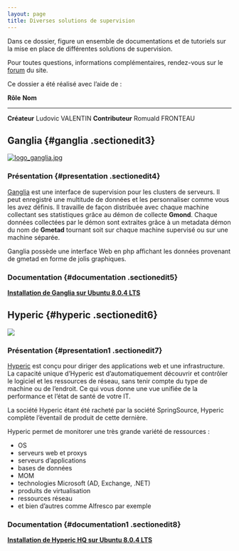 ```yaml
---
layout: page
title: Diverses solutions de supervision
---
```


Dans ce dossier, figure un ensemble de documentations et de tutoriels
sur la mise en place de différentes solutions de supervision.

Pour toutes questions, informations complémentaires, rendez-vous sur le
[forum](http://forums.monitoring-fr.org/ "http://forums.monitoring-fr.org/")
du site.

Ce dossier a été réalisé avec l’aide de :

  **Rôle**           **Nom**
  ------------------ ------------------
  **Créateur**       Ludovic VALENTIN
  **Contributeur**   Romuald FRONTEAU

Ganglia {#ganglia .sectionedit3}
-------

[![logo\_ganglia.jpg](/assets/media/supervision/logo_ganglia.jpg "logo_ganglia.jpg")](/_detail/supervision/logo_ganglia.jpg@id=various%253Astart.html "supervision:logo_ganglia.jpg")

### Présentation {#presentation .sectionedit4}

[Ganglia](http://ganglia.sourceforge.net/ "http://ganglia.sourceforge.net/")
est une interface de supervision pour les clusters de serveurs. Il peut
enregistré une multitude de données et les personnaliser comme vous les
avez définis. Il travaille de façon distribuée avec chaque machine
collectant ses statistiques grâce au démon de collecte **Gmond**. Chaque
données collectées par le démon sont extraites grâce à un metadata démon
du nom de **Gmetad** tournant soit sur chaque machine supervisé ou sur
une machine séparée.

Ganglia possède une interface Web en php affichant les données provenant
de gmetad en forme de jolis graphiques.

### Documentation {#documentation .sectionedit5}

**[Installation de Ganglia sur Ubuntu 8.0.4
LTS](ganglia-ubuntu-install.html "various:ganglia-ubuntu-install")**

Hyperic {#hyperic .sectionedit6}
-------

[![](/assets/media/supervision/logo_hyperic.jpg)](/_detail/supervision/logo_hyperic.jpg@id=various%253Astart.html "supervision:logo_hyperic.jpg")

### Présentation {#presentation1 .sectionedit7}

[Hyperic](http://www.hyperic.com "http://www.hyperic.com") est conçu
pour diriger des applications web et une infrastructure. La capacité
unique d’Hyperic est d’automatiquement découvrir et contrôler le
logiciel et les ressources de réseau, sans tenir compte du type de
machine ou de l’endroit. Ce qui vous donne une vue unifiée de la
performance et l’état de santé de votre IT.

La société Hyperic étant été racheté par la société SpringSource,
Hyperic complète l’éventail de produit de cette dernière.

Hyperic permet de monitorer une très grande variété de ressources :

-   OS
-   serveurs web et proxys
-   serveurs d’applications
-   bases de données
-   MOM
-   technologies Microsoft (AD, Exchange, .NET)
-   produits de virtualisation
-   ressources réseau
-   et bien d’autres comme Alfresco par exemple

### Documentation {#documentation1 .sectionedit8}

**[Installation de Hyperic HQ sur Ubuntu 8.0.4
LTS](hyperic-ubuntu-install.html "various:hyperic-ubuntu-install")**